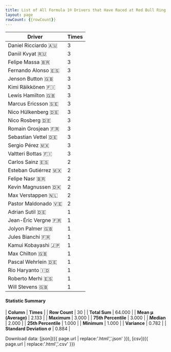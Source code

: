 ```yaml
---
title: List of All Formula 1® Drivers that Have Raced at Red Bull Ring
layout: page
rowCount: {{rowCount}}
---
```


| Driver | Times |
|--|--|
| Daniel Ricciardo 🇦🇺 | 3 |
| Daniil Kvyat 🇷🇺 | 3 |
| Felipe Massa 🇧🇷 | 3 |
| Fernando Alonso 🇪🇸 | 3 |
| Jenson Button 🇬🇧 | 3 |
| Kimi Räikkönen 🇫🇮 | 3 |
| Lewis Hamilton 🇬🇧 | 3 |
| Marcus Ericsson 🇸🇪 | 3 |
| Nico Hülkenberg 🇩🇪 | 3 |
| Nico Rosberg 🇩🇪 | 3 |
| Romain Grosjean 🇫🇷 | 3 |
| Sebastian Vettel 🇩🇪 | 3 |
| Sergio Pérez 🇲🇽 | 3 |
| Valtteri Bottas 🇫🇮 | 3 |
| Carlos Sainz 🇪🇸 | 2 |
| Esteban Gutiérrez 🇲🇽 | 2 |
| Felipe Nasr 🇧🇷 | 2 |
| Kevin Magnussen 🇩🇰 | 2 |
| Max Verstappen 🇳🇱 | 2 |
| Pastor Maldonado 🇻🇪 | 2 |
| Adrian Sutil 🇩🇪 | 1 |
| Jean-Éric Vergne 🇫🇷 | 1 |
| Jolyon Palmer 🇬🇧 | 1 |
| Jules Bianchi 🇫🇷 | 1 |
| Kamui Kobayashi 🇯🇵 | 1 |
| Max Chilton 🇬🇧 | 1 |
| Pascal Wehrlein 🇩🇪 | 1 |
| Rio Haryanto 🇮🇩 | 1 |
| Roberto Merhi 🇪🇸 | 1 |
| Will Stevens 🇬🇧 | 1 |

#### Statistic Summary

| **Column** | **Times** |
| **Row Count** | 30 |
| **Total Sum** | 64.000 |
| **Mean μ (Average)** | 2.133 |
| **Maximum** | 3.000 |
| **75th Percentile** | 3.000 |
| **Median** | 2.000 |
| **25th Percentile** | 1.000 |
| **Minimum** | 1.000 |
| **Variance** | 0.782 |
| **Standard Deviation σ** | 0.884 |

Download data: [json]({{ page.url | replace:'.html','.json' }}), [csv]({{ page.url | replace:'.html','.csv' }})
